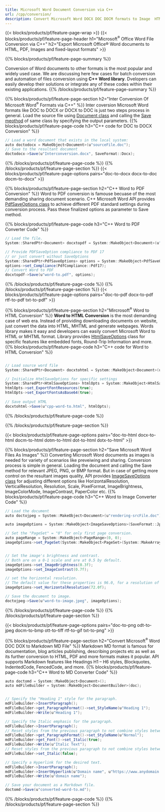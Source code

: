 ```yaml
---
title: Microsoft Word Document Conversion via C++ 
url: /cpp/conversion/
description: Convert Microsoft Word DOCX DOC DOCM formats to Image  HTML PDF and many other formats with just few lines of C++ code.
---
```


{{< blocks/products/pf/feature-page-wrap >}}
{{< blocks/products/pf/feature-page-header h1="Microsoft<sup>&reg;</sup> Office Word File Conversion via C++" h2="Export Microsoft Office® Word documents to HTML, PDF, Images and fixed-layout formats" >}}

{{% blocks/products/pf/feature-page-summary %}}

Conversion of Word documents to other formats is the most popular and widely used case. We are discussing here few cases for batch conversion and automation of files conversion using **C++ Word library**. Dvelopers can easily develop their solutions or integrate any of these codes within their existing applications.
{{% /blocks/products/pf/feature-page-summary  %}}

{{% blocks/products/pf/feature-page-section  h2="Inter Conversion Of Microsoft Word<sup>&reg;</sup> Formats via C++" %}}
Inter coversion Microsoft Word formats like DOC to DOCX or DOCX to DOC is just two steps process in general. Load the source file using [Document class](https://apireference.aspose.com/words/cpp/class/aspose.words.document) and calling the [Save meothod](https://apireference.aspose.com/words/cpp/class/aspose.words.saving.save_output_parameters/) of same class by specifying the output parameters. 
{{% blocks/products/pf/feature-page-code h3="C++ code for DOC to DOCX Conversion" %}}

```cs
// Load a word document that exists in the local system:
auto doctodocx = MakeObject<Document>(u"sourceFile.doc");
// Save to the resultant document
doctodocx->Save(u"Interconversion.docx", SaveFormat::Docx);   
```
{{% /blocks/products/pf/feature-page-code  %}}
{{% /blocks/products/pf/feature-page-section %}}
{{< blocks/products/pf/feature-page-options pairs="doc-to-docx docx-to-doc docm-to-docx" >}}


{{% blocks/products/pf/feature-page-section  h2="C++ Word to PDF Conversion" %}}
Word to PDF conversion is famouse becuase of the most demanding sharing document scenario. C++ Microsoft Word API provides [PdfSaveOptions class](https://apireference.aspose.com/words/cpp/class/aspose.words.saving.pdf_save_options/) to achieve different PDF standard settings during conversion process. Pass these finalized options as parameter to Save method.

{{% blocks/products/pf/feature-page-code h3="C++ Word to PDF Converter Code" %}}

```cs
// Load the file.
System::SharedPtr<Document> docxtopdf = System::MakeObject<Document>(u"srcFile.docx");

// Provide PDFSaveOption compliance to PDF 17
// or just convert without SaveOptions
System::SharedPtr<PdfSaveOptions> options = System::MakeObject<PdfSaveOptions>();
options->set_Compliance(PdfCompliance::Pdf17);
// Convert Word to PDF
docxtopdf->Save(u"word-to.pdf", options);

```
{{% /blocks/products/pf/feature-page-code  %}}
{{% /blocks/products/pf/feature-page-section %}}
{{< blocks/products/pf/feature-page-options pairs="doc-to-pdf docx-to-pdf rtf-to-pdf txt-to-pdf" >}}


{{% blocks/products/pf/feature-page-section  h2="Mircrosoft<sup>&reg;</sup> Word to HTML Conversion" %}}
**Word to HTML Conversion** is the most demanding case of web era. Instead of proividing downloading documents on website, just convert the data into HTML, MHTML and generate webpages. Words library makes it easy and developers can easily convert Microsoft Word to HTML or MHTML format. Library provides [HtmlSaveOptions](https://apireference.aspose.com/words/cpp/class/aspose.words.saving.html_save_options) class for specific features like embedded fonts, Round-Trip Information and more. 
{{% blocks/products/pf/feature-page-code h3="C++ code for Word to HTML Conversion" %}}

```cs

// Load source word file
System::SharedPtr<Document> docxtohtml = System::MakeObject<Document>(u"srcFile.docx");

// Initialize HtmlSaveOptions for specific settings
System::SharedPtr<HtmlSaveOptions> htmlOpts = System::MakeObject<HtmlSaveOptions>();
htmlOpts->set_ExportFontResources(true);
htmlOpts->set_ExportFontsAsBase64(true);
        
// Save output HTML
docxtohtml->Save(u"cpp-word-to.html", htmlOpts);

```
{{% /blocks/products/pf/feature-page-code %}}

{{% /blocks/products/pf/feature-page-section %}}

{{< blocks/products/pf/feature-page-options pairs="doc-to-html docx-to-html docm-to-html dotm-to-html dot-to-html dotx-to-html" >}}

{{% blocks/products/pf/feature-page-section  h2="Save Microsoft Word Files As Images" %}}
Converting Microsoft Word documents as images is needed for variety of scenarios like preveiwing and sharing. Conversion process is simple in general. Loading the document and calling the Save method for relevant JPEG, PNG, or BMP format. But in case of getting more control on the resultant images quality, API provides [ ImageSaveOptions class](https://apireference.aspose.com/words/cpp/class/aspose.words.saving.image_save_options/) for adjusting different options like  HorizontalResolution, VerticalResolution, Resolution, Scale, PixelFormat, ImageBrightness, ImageColorMode, ImageContrast, PaperColor etc.
{{% blocks/products/pf/feature-page-code h3="C++ Word to Image Converter Code" %}}
```cs
// Load the document
auto doctojpeg = System::MakeObject<Document>(u"rendering-srcFile.doc");

auto imageOptions = System::MakeObject<ImageSaveOptions>(SaveFormat::Jpeg);

// Set the "PageSet" = "0" for only first page conversion.
auto pageRange = System::MakeObject<PageRange>(0, 0);
imageOptions->set_PageSet(System::MakeObject<PageSet>(System::MakeArray<System::SharedPtr<PageRange>>({ pageRange })));


// Set the image's brightness and contrast.
// Both are on a 0-1 scale and are at 0.5 by default.
imageOptions->set_ImageBrightness(0.3f);
imageOptions->set_ImageContrast(0.7f);

// set the horizontal resolution.
// The default value for these properties is 96.0, for a resolution of 96dpi.
imageOptions->set_HorizontalResolution(72.0f);

// Save the document to image.
doctojpeg->Save(u"word-to-image.jpeg", imageOptions);
```
{{% /blocks/products/pf/feature-page-code %}}
{{% /blocks/products/pf/feature-page-section %}}

{{< blocks/products/pf/feature-page-options pairs="doc-to-png odt-to-jpeg docm-to-bmp ott-to-tiff rtf-to-gif txt-to-png" >}}

{{% blocks/products/pf/feature-page-section  h2="Convert Microsoft<sup>&reg;</sup> Word DOC DOX to Markdown MD File" %}}
Markdown MD format is famous for documentation, blog articles publishing, describing projects etc as well as its further conversion to HTML, PDF and more formats makes it popular. API supports  Markdown features like Headings H1 – H6 styles, Blockquotes, IndentedCode, FencedCode, and more.
{{% blocks/products/pf/feature-page-code h3="C++ Word to MD Converter Code" %}}
```cs
auto doctomd = System::MakeObject<Document>();
auto mdFileBuilder = System::MakeObject<DocumentBuilder>(doc);


// Specify the "Heading 1" style for the paragraph.
mdFileBuilder->InsertParagraph();
mdFileBuilder->get_ParagraphFormat()->set_StyleName(u"Heading 1");
mdFileBuilder->Write(u"Heading 1");

// Specify the Italic emphasis for the paragraph.
mdFileBuilder->InsertParagraph();
// Reset styles from the previous paragraph to not combine styles between paragraphs.
mdFileBuilder->get_ParagraphFormat()->set_StyleName(u"Normal");
mdFileBuilder->get_Font()->set_Italic(true);
mdFileBuilder->Write(u"Italic Text");
// Reset styles from the previous paragraph to not combine styles between paragraphs.
mdFileBuilder->set_Italic(false);

// Specify a Hyperlink for the desired text.
mdFileBuilder->InsertParagraph();
mdFileBuilder->InsertHyperlink(u"Domain name", u"https://www.anydomain.com", false);
mdFileBuilder->Write(u"domain name");

// Save your document as a Markdown file.
doctomd->Save(u"converted-word-to.md");
```
{{% /blocks/products/pf/feature-page-code %}}
{{% /blocks/products/pf/feature-page-section %}}